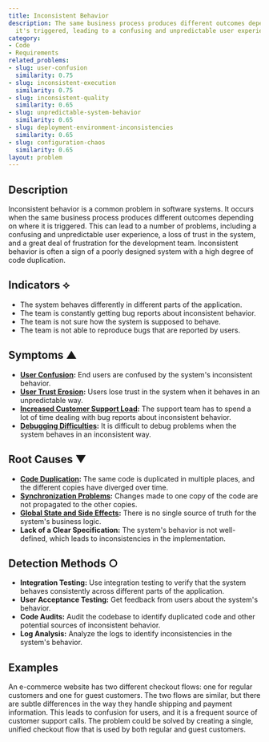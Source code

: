 ```yaml
---
title: Inconsistent Behavior
description: The same business process produces different outcomes depending on where
  it's triggered, leading to a confusing and unpredictable user experience.
category:
- Code
- Requirements
related_problems:
- slug: user-confusion
  similarity: 0.75
- slug: inconsistent-execution
  similarity: 0.75
- slug: inconsistent-quality
  similarity: 0.65
- slug: unpredictable-system-behavior
  similarity: 0.65
- slug: deployment-environment-inconsistencies
  similarity: 0.65
- slug: configuration-chaos
  similarity: 0.65
layout: problem
---
```


## Description
Inconsistent behavior is a common problem in software systems. It occurs when the same business process produces different outcomes depending on where it is triggered. This can lead to a number of problems, including a confusing and unpredictable user experience, a loss of trust in the system, and a great deal of frustration for the development team. Inconsistent behavior is often a sign of a poorly designed system with a high degree of code duplication.

## Indicators ⟡
- The system behaves differently in different parts of the application.
- The team is constantly getting bug reports about inconsistent behavior.
- The team is not sure how the system is supposed to behave.
- The team is not able to reproduce bugs that are reported by users.

## Symptoms ▲
- **[User Confusion](user-confusion.md):** End users are confused by the system's inconsistent behavior.
- **[User Trust Erosion](user-trust-erosion.md):** Users lose trust in the system when it behaves in an unpredictable way.
- **[Increased Customer Support Load](increased-customer-support-load.md):** The support team has to spend a lot of time dealing with bug reports about inconsistent behavior.
- **[Debugging Difficulties](debugging-difficulties.md):** It is difficult to debug problems when the system behaves in an inconsistent way.

## Root Causes ▼
- **[Code Duplication](code-duplication.md):** The same code is duplicated in multiple places, and the different copies have diverged over time.
- **[Synchronization Problems](synchronization-problems.md):** Changes made to one copy of the code are not propagated to the other copies.
- **[Global State and Side Effects](global-state-and-side-effects.md):** There is no single source of truth for the system's business logic.
- **Lack of a Clear Specification:** The system's behavior is not well-defined, which leads to inconsistencies in the implementation.

## Detection Methods ○
- **Integration Testing:** Use integration testing to verify that the system behaves consistently across different parts of the application.
- **User Acceptance Testing:** Get feedback from users about the system's behavior.
- **Code Audits:** Audit the codebase to identify duplicated code and other potential sources of inconsistent behavior.
- **Log Analysis:** Analyze the logs to identify inconsistencies in the system's behavior.

## Examples
An e-commerce website has two different checkout flows: one for regular customers and one for guest customers. The two flows are similar, but there are subtle differences in the way they handle shipping and payment information. This leads to confusion for users, and it is a frequent source of customer support calls. The problem could be solved by creating a single, unified checkout flow that is used by both regular and guest customers.